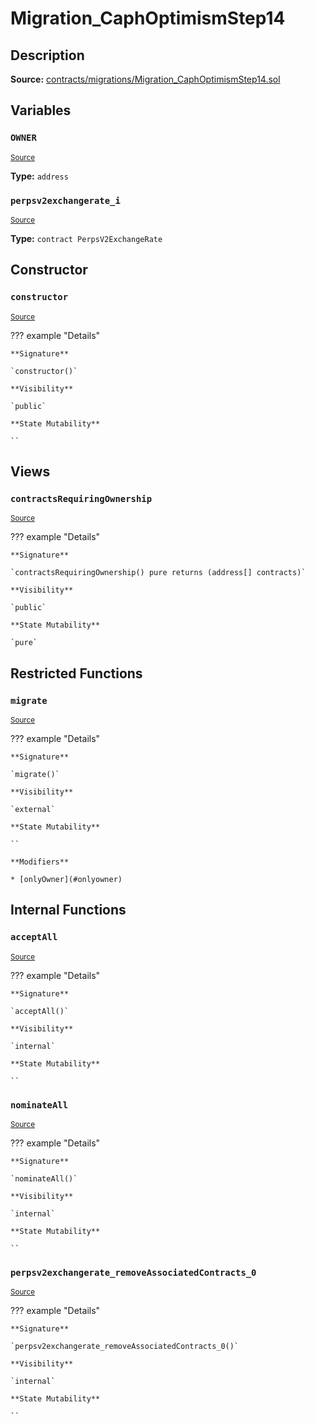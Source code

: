 # Migration_CaphOptimismStep14

## Description

**Source:** [contracts/migrations/Migration_CaphOptimismStep14.sol](https://github.com/Synthetixio/synthetix/tree/v2.92.1/contracts/migrations/Migration_CaphOptimismStep14.sol)

## Variables

### `OWNER`

<sub>[Source](https://github.com/Synthetixio/synthetix/tree/v2.92.1/contracts/migrations/Migration_CaphOptimismStep14.sol#L14)</sub>

**Type:** `address`

### `perpsv2exchangerate_i`

<sub>[Source](https://github.com/Synthetixio/synthetix/tree/v2.92.1/contracts/migrations/Migration_CaphOptimismStep14.sol#L21)</sub>

**Type:** `contract PerpsV2ExchangeRate`

## Constructor

### `constructor`

<sub>[Source](https://github.com/Synthetixio/synthetix/tree/v2.92.1/contracts/migrations/Migration_CaphOptimismStep14.sol#L28)</sub>

??? example "Details"

    **Signature**

    `constructor()`

    **Visibility**

    `public`

    **State Mutability**

    ``

## Views

### `contractsRequiringOwnership`

<sub>[Source](https://github.com/Synthetixio/synthetix/tree/v2.92.1/contracts/migrations/Migration_CaphOptimismStep14.sol#L30)</sub>

??? example "Details"

    **Signature**

    `contractsRequiringOwnership() pure returns (address[] contracts)`

    **Visibility**

    `public`

    **State Mutability**

    `pure`

## Restricted Functions

### `migrate`

<sub>[Source](https://github.com/Synthetixio/synthetix/tree/v2.92.1/contracts/migrations/Migration_CaphOptimismStep14.sol#L35)</sub>

??? example "Details"

    **Signature**

    `migrate()`

    **Visibility**

    `external`

    **State Mutability**

    ``

    **Modifiers**

    * [onlyOwner](#onlyowner)

## Internal Functions

### `acceptAll`

<sub>[Source](https://github.com/Synthetixio/synthetix/tree/v2.92.1/contracts/migrations/Migration_CaphOptimismStep14.sol#L46)</sub>

??? example "Details"

    **Signature**

    `acceptAll()`

    **Visibility**

    `internal`

    **State Mutability**

    ``

### `nominateAll`

<sub>[Source](https://github.com/Synthetixio/synthetix/tree/v2.92.1/contracts/migrations/Migration_CaphOptimismStep14.sol#L53)</sub>

??? example "Details"

    **Signature**

    `nominateAll()`

    **Visibility**

    `internal`

    **State Mutability**

    ``

### `perpsv2exchangerate_removeAssociatedContracts_0`

<sub>[Source](https://github.com/Synthetixio/synthetix/tree/v2.92.1/contracts/migrations/Migration_CaphOptimismStep14.sol#L60)</sub>

??? example "Details"

    **Signature**

    `perpsv2exchangerate_removeAssociatedContracts_0()`

    **Visibility**

    `internal`

    **State Mutability**

    ``
